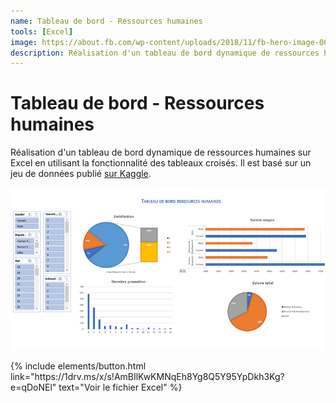 ```yaml
---
name: Tableau de bord - Ressources humaines
tools: [Excel]
image: https://about.fb.com/wp-content/uploads/2018/11/fb-hero-image-001.jpeg
description: Réalisation d'un tableau de bord dynamique de ressources humaines sur Excel en utilisant la fonctionnalité des tableaux croisés.
---
```


# Tableau de bord - Ressources humaines

Réalisation d'un tableau de bord dynamique de ressources humaines sur Excel en utilisant la fonctionnalité des tableaux croisés.
Il est basé sur un jeu de données publié [sur Kaggle](https://www.kaggle.com/pavansubhasht/ibm-hr-analytics-attrition-dataset).

![preview](https://raw.githubusercontent.com/antoinesmts/antoinesmts.github.io/main/_projects/Images/Tableau%20de%20bord%20RH.png)

<p class="text-center">
{% include elements/button.html link="https://1drv.ms/x/s!AmBIlKwKMNqEh8Yg8Q5Y95YpDkh3Kg?e=qDoNEl" text="Voir le fichier Excel" %}
</p>
